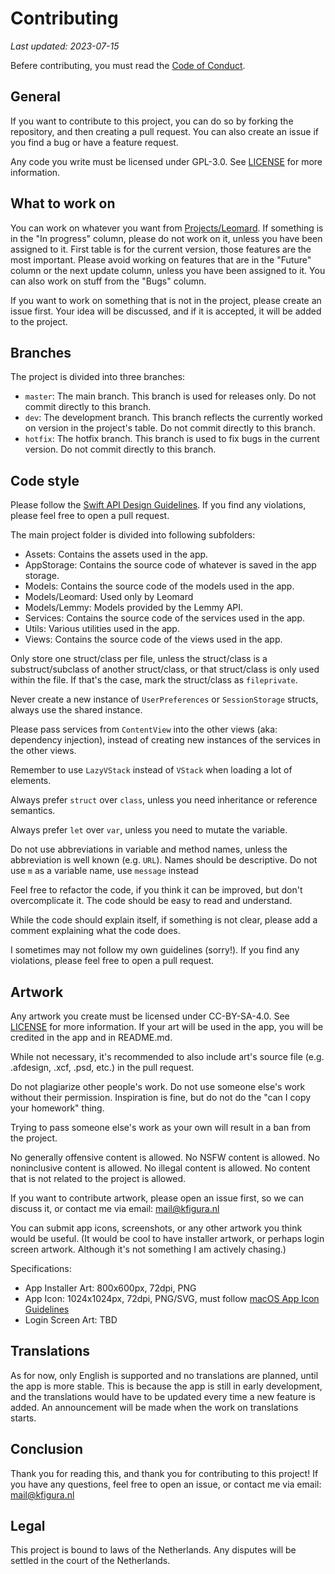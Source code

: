 # Contributing

_Last updated: 2023-07-15_

Befere contributing, you must read the [Code of Conduct](CODE_OF_CONDUCT.md).

## General

If you want to contribute to this project, you can do so by forking the repository, and then creating a pull request. You can also create an issue if you find a bug or have a feature request.

Any code you write must be licensed under GPL-3.0. See [LICENSE](LICENSE.md) for more information.

## What to work on

You can work on whatever you want from [Projects/Leomard](https://github.com/users/Athlon007/projects/3/views/1). If something is in the "In progress" column, please do not work on it, unless you have been assigned to it. First table is for the current version, those features are the most important. Please avoid working on features that are in the "Future" column or the next update column, unless you have been assigned to it. You can also work on stuff from the "Bugs" column.

If you want to work on something that is not in the project, please create an issue first. Your idea will be discussed, and if it is accepted, it will be added to the project.

## Branches

The project is divided into three branches:

- `master`: The main branch. This branch is used for releases only. Do not commit directly to this branch.
- `dev`: The development branch. This branch reflects the currently worked on version in the project's table. Do not commit directly to this branch.
- `hotfix`: The hotfix branch. This branch is used to fix bugs in the current version. Do not commit directly to this branch.

## Code style

Please follow the [Swift API Design Guidelines](https://swift.org/documentation/api-design-guidelines/). If you find any violations, please feel free to open a pull request.

The main project folder is divided into following subfolders:

- Assets: Contains the assets used in the app.
- AppStorage: Contains the source code of whatever is saved in the app storage.
- Models: Contains the source code of the models used in the app.
- Models/Leomard: Used only by Leomard
- Models/Lemmy: Models provided by the Lemmy API.
- Services: Contains the source code of the services used in the app.
- Utils: Various utilities used in the app.
- Views: Contains the source code of the views used in the app.

Only store one struct/class per file, unless the struct/class is a substruct/subclass of another struct/class, or that struct/class is only used within the file. If that's the case, mark the struct/class as `fileprivate`.

Never create a new instance of `UserPreferences` or `SessionStorage` structs, always use the shared instance.

Please pass services from `ContentView` into the other views (aka: dependency injection), instead of creating new instances of the services in the other views.

Remember to use `LazyVStack` instead of `VStack` when loading a lot of elements.

Always prefer `struct` over `class`, unless you need inheritance or reference semantics.

Always prefer `let` over `var`, unless you need to mutate the variable.

Do not use abbreviations in variable and method names, unless the abbreviation is well known (e.g. `URL`). Names should be descriptive. Do not use `m` as a variable name, use `message` instead

Feel free to refactor the code, if you think it can be improved, but don't overcomplicate it. The code should be easy to read and understand.

While the code should explain itself, if something is not clear, please add a comment explaining what the code does.

I sometimes may not follow my own guidelines (sorry!). If you find any violations, please feel free to open a pull request.

## Artwork

Any artwork you create must be licensed under CC-BY-SA-4.0. See [LICENSE](LICENSE.md) for more information. If your art will be used in the app, you will be credited in the app and in README.md.

While not necessary, it's recommended to also include art's source file (e.g. .afdesign, .xcf, .psd, etc.) in the pull request.

Do not plagiarize other people's work. Do not use someone else's work without their permission. Inspiration is fine, but do not do the "can I copy your homework" thing.

Trying to pass someone else's work as your own will result in a ban from the project.

No generally offensive content is allowed. No NSFW content is allowed. No noninclusive content is allowed. No illegal content is allowed. No content that is not related to the project is allowed.

If you want to contribute artwork, please open an issue first, so we can discuss it, or contact me via email: [mail@kfigura.nl](mail@kfigura.nl)

You can submit app icons, screenshots, or any other artwork you think would be useful. (It would be cool to have installer artwork, or perhaps login screen artwork. Although it's not something I am actively chasing.)

Specifications:
- App Installer Art: 800x600px, 72dpi, PNG
- App Icon: 1024x1024px, 72dpi, PNG/SVG, must follow [macOS App Icon Guidelines](https://developer.apple.com/design/human-interface-guidelines/app-icons)
- Login Screen Art: TBD

## Translations

As for now, only English is supported and no translations are planned, until the app is more stable. This is because the app is still in early development, and the translations would have to be updated every time a new feature is added. An announcement will be made when the work on translations starts.

## Conclusion

Thank you for reading this, and thank you for contributing to this project! If you have any questions, feel free to open an issue, or contact me via email: [mail@kfigura.nl](mail@kfigura.nl)

## Legal

This project is bound to laws of the Netherlands. Any disputes will be settled in the court of the Netherlands.
